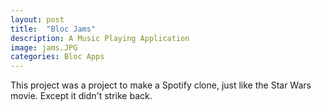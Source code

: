 ```yaml
---
layout: post
title:  "Bloc Jams"
description: A Music Playing Application
image: jams.JPG
categories: Bloc Apps
---
```


This project was a project to make a Spotify clone, just like the Star Wars movie. Except it didn't strike back. 